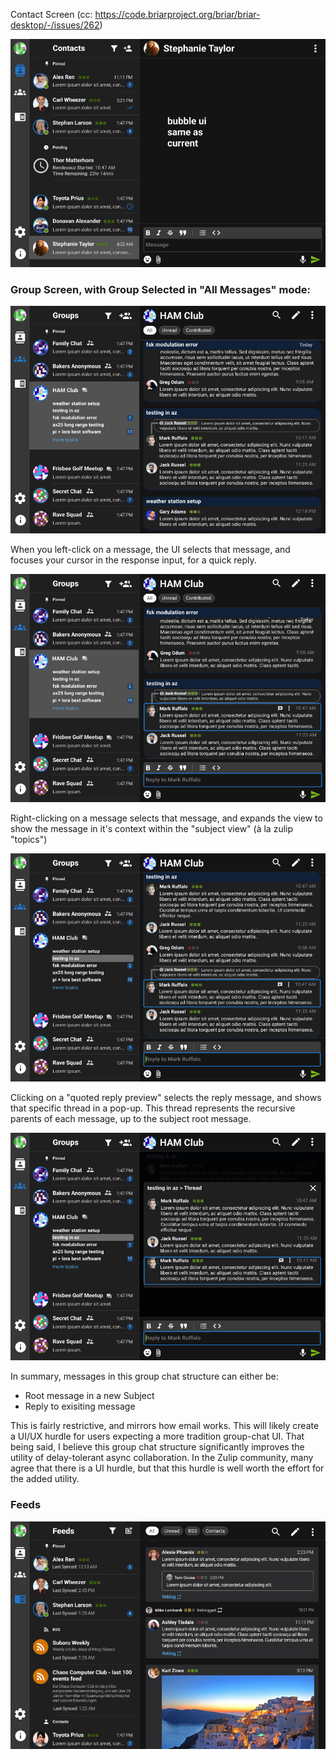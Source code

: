 Contact Screen (cc: https://code.briarproject.org/briar/briar-desktop/-/issues/262)

![Contact Screen UI Concept](pm.png)

### Group Screen, with Group Selected in "All Messages" mode:

![Group All Messages UI Concept](groups-0-1.png)

When you left-click on a message, the UI selects that message, and focuses your cursor in the response input, for a quick reply.

![Group Quick Reply UI Concept](quick-reply.png)

Right-clicking on a message selects that message, and expands the view to show the message in it's context within the "subject view" (à la zulip "topics")

![Group Subject View UI Concept](subject-view.png)

Clicking on a "quoted reply preview" selects the reply message, and shows that specific thread in a pop-up. This thread represents the recursive parents of each message, up to the subject root message. 

![Group Filtered Thread UI Concept](filtered-thread.png)

In summary, messages in this group chat structure can either be:
- Root message in a new Subject
- Reply to exisiting message

This is fairly restrictive, and mirrors how email works. This will likely create a UI/UX hurdle for users expecting a more tradition group-chat UI. That being said, I believe this group chat structure significantly improves the utility of delay-tolerant async collaboration. In the Zulip community, many agree that there is a UI hurdle, but that this hurdle is well worth the effort for the added utility.

### Feeds

![Feeds Screen UI Concept](blogs.png)

